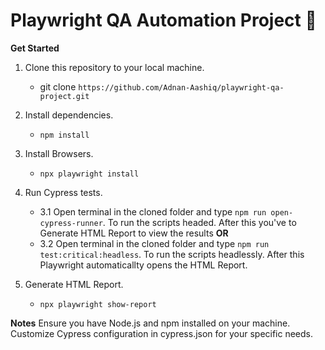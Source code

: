 # Playwright QA Automation Project 🚀

**Get Started**

1. Clone this repository to your local machine.
    - git clone `https://github.com/Adnan-Aashiq/playwright-qa-project.git`

2. Install dependencies.
    - `npm install`
  
3. Install Browsers.
    - `npx playwright install`

4. Run Cypress tests.

    - 3.1 Open terminal in the cloned folder and type `npm run open-cypress-runner`. To run the scripts headed. After this you've to Generate HTML Report to view the results **OR**
    - 3.2 Open terminal in the cloned folder and type `npm run test:critical:headless`. To run the scripts headlessly. After this Playwright automaticallty opens the HTML Report.

5. Generate HTML Report.
    - `npx playwright show-report`

**Notes**
Ensure you have Node.js and npm installed on your machine.
Customize Cypress configuration in cypress.json for your specific needs.
